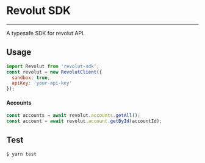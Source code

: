 # Revolut SDK
---
A typesafe SDK for revolut API.

## Usage

```js
import Revolut from 'revolut-sdk';
const revolut = new RevolutClient({
  sandbox: true,
  apiKey: 'your-api-key'
});
```

#### Accounts
```js
const accounts = await revolut.accounts.getAll();
const account = await revolut.account.getById(accountId);
```

## Test

```
$ yarn test
```
